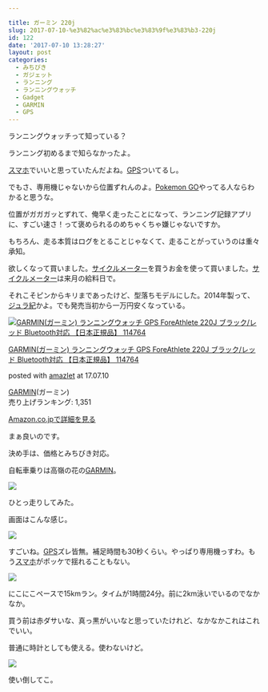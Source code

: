 ```yaml
---

title: ガーミン 220j
slug: 2017-07-10-%e3%82%ac%e3%83%bc%e3%83%9f%e3%83%b3-220j
id: 122
date: '2017-07-10 13:28:27'
layout: post
categories:
  - みちびき
  - ガジェット
  - ランニング
  - ランニングウォッチ
  - Gadget
  - GARMIN
  - GPS
---
```


ランニングウォッチって知っている？

ランニング初めるまで知らなかったよ。

[スマホ](http://d.hatena.ne.jp/keyword/%A5%B9%A5%DE%A5%DB)でいいと思っていたんだよね。[GPS](http://d.hatena.ne.jp/keyword/GPS)ついてるし。

でもさ、専用機じゃないから位置ずれんのよ。[Pokemon GO](http://d.hatena.ne.jp/keyword/Pokemon%20GO)やってる人ならわかると思うな。

位置がガガガッとずれて、俺早く走ったことになって、ランニング記録アプリに、すごい速さ！って褒められるのめちゃくちゃ嫌じゃないですか。

もちろん、走る本質はログをとることじゃなくて、走ることがっていうのは重々承知。

欲しくなって買いました。[サイクルメーター](http://d.hatena.ne.jp/keyword/%A5%B5%A5%A4%A5%AF%A5%EB%A5%E1%A1%BC%A5%BF%A1%BC)を買うお金を使って買いました。[サイクルメーター](http://d.hatena.ne.jp/keyword/%A5%B5%A5%A4%A5%AF%A5%EB%A5%E1%A1%BC%A5%BF%A1%BC)は来月の給料日で。

それこそピンからキリまであったけど、型落ちモデルにした。2014年製って、[ジュラ紀](http://d.hatena.ne.jp/keyword/%A5%B8%A5%E5%A5%E9%B5%AA)かよ。でも発売当初から一万円安くなっている。



 [![GARMIN(ガーミン) ランニングウォッチ GPS ForeAthlete 220J ブラック/レッド Bluetooth対応 【日本正規品】 114764](https://cdn-ak.f.st-hatena.com/images/fotolife/p/peipeipe/20190630/20190630165926.jpg)](http://www.amazon.co.jp/exec/obidos/ASIN/B00JPU1XYI/peipeipe-22/ref=nosim/) 



[GARMIN(ガーミン) ランニングウォッチ GPS ForeAthlete 220J ブラック/レッド Bluetooth対応 【日本正規品】 114764](http://www.amazon.co.jp/exec/obidos/ASIN/B00JPU1XYI/peipeipe-22/ref=nosim/)

posted with [amazlet](http://www.amazlet.com/ "amazlet") at 17.07.10



[GARMIN](http://d.hatena.ne.jp/keyword/GARMIN)(ガーミン)  
売り上げランキング: 1,351  




[Amazon.co.jpで詳細を見る](http://www.amazon.co.jp/exec/obidos/ASIN/B00JPU1XYI/peipeipe-22/ref=nosim/)







まぁ良いのです。

決め手は、価格とみちびき対応。

自転車乗りは高嶺の花の[GARMIN](http://d.hatena.ne.jp/keyword/GARMIN)。

![](https://cdn-ak.f.st-hatena.com/images/fotolife/p/peipeipe/20190630/20190630170013.jpg)

ひとっ走りしてみた。

画面はこんな感じ。

![](https://cdn-ak.f.st-hatena.com/images/fotolife/p/peipeipe/20190630/20190630165922.jpg)

すごいね。[GPS](http://d.hatena.ne.jp/keyword/GPS)ズレ皆無。補足時間も30秒くらい。やっぱり専用機っすわ。もう[スマホ](http://d.hatena.ne.jp/keyword/%A5%B9%A5%DE%A5%DB)がポッケで揺れることもない。

![](https://cdn-ak.f.st-hatena.com/images/fotolife/p/peipeipe/20190630/20190630172224.jpg)

にこにこペースで15kmラン。タイムが1時間24分。前に2km泳いでいるのでなかなか。

買う前は赤ダサいな、真っ黒がいいなと思っていたけれど、なかなかこれはこれでいい。

普通に時計としても使える。使わないけど。

![](https://cdn-ak.f.st-hatena.com/images/fotolife/p/peipeipe/20190630/20190630171759.jpg)

使い倒してこ。